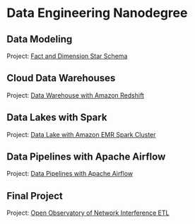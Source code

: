 # Data Engineering Nanodegree

## Data Modeling

Project: [Fact and Dimension Star Schema](https://github.com/ldnicolasmay/Udacity/tree/master/DataEngineering/1-DataModeling/Lesson3)

## Cloud Data Warehouses

Project: [Data Warehouse with Amazon Redshift](https://github.com/ldnicolasmay/Udacity/tree/master/DataEngineering/2-CloudDataWarehouses/Lesson4/Data_Warehouse_Project)

## Data Lakes with Spark

Project: [Data Lake with Amazon EMR Spark Cluster](https://github.com/ldnicolasmay/Udacity/tree/master/DataEngineering/3-DataLakesWithSpark/Lesson5)

## Data Pipelines with Apache Airflow

Project: [Data Pipelines with Apache Airflow](https://github.com/ldnicolasmay/Udacity/tree/master/DataEngineering/4-DataPipelinesWithAirflow/Lesson4)

## Final Project

Project: [Open Observatory of Network Interference ETL](https://github.com/ldnicolasmay/Udacity/tree/master/DataEngineering/CapstoneProject)
